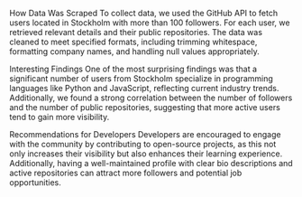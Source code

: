 How Data Was Scraped
To collect data, we used the GitHub API to fetch users located in Stockholm with more than 100 followers. For each user, we retrieved relevant details and their public repositories. The data was cleaned to meet specified formats, including trimming whitespace, formatting company names, and handling null values appropriately.

Interesting Findings
One of the most surprising findings was that a significant number of users from Stockholm specialize in programming languages like Python and JavaScript, reflecting current industry trends. Additionally, we found a strong correlation between the number of followers and the number of public repositories, suggesting that more active users tend to gain more visibility.

Recommendations for Developers
Developers are encouraged to engage with the community by contributing to open-source projects, as this not only increases their visibility but also enhances their learning experience. Additionally, having a well-maintained profile with clear bio descriptions and active repositories can attract more followers and potential job opportunities.


